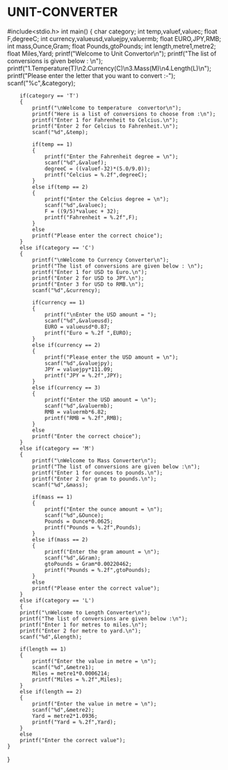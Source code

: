 # UNIT-CONVERTER
#include<stdio.h>
int main()
{
	char category;
	int temp,valuef,valuec;
	float F,degreeC;
	int currency,valueusd,valuejpy,valuermb;
	float EURO,JPY,RMB;
	int mass,Ounce,Gram;
	float Pounds,gtoPounds;
	int length,metre1,metre2;
	float Miles,Yard;
		printf("Welcome to Unit Convertor\n");
		printf("The list of conversions is given below : \n");
		printf("1.Temperature(T)\n2.Currency(C)\n3.Mass(M)\n4.Length(L)\n");
		printf("Please enter the letter that you want to convert :-");
		scanf("%c",&category);
		
		if(category == 'T')
		{
			printf("\nWelcome to temperature  convertor\n");
			printf("Here is a list of conversions to choose from :\n");
			printf("Enter 1 for Fahrenheit to Celcius.\n");
			printf("Enter 2 for Celcius to Fahrenheit.\n");
			scanf("%d",&temp);
			
			if(temp == 1)
			{
				printf("Enter the Fahrenheit degree = \n");
				scanf("%d",&valuef);
				degreeC = ((valuef-32)*(5.0/9.0));
				printf("Celcius = %.2f",degreeC);
			}
			else if(temp == 2)
			{
				printf("Enter the Celcius degree = \n");
				scanf("%d",&valuec);
				F = ((9/5)*valuec + 32);
				printf("Fahrenheit = %.2f",F);
			}
			else
			printf("Please enter the correct choice");
	    }
	    else if(category == 'C')
	    {
	    	printf("\nWelcome to Currency Converter\n");
	    	printf("The list of conversions are given below : \n");
	    	printf("Enter 1 for USD to Euro.\n");
	    	printf("Enter 2 for USD to JPY.\n");
	    	printf("Enter 3 for USD to RMB.\n");
	    	scanf("%d",&currency);
	    	
	    	if(currency == 1)
	    	{
	    		printf("\nEnter the USD amount = ");
	    		scanf("%d",&valueusd);
	    		EURO = valueusd*0.87;
	    		printf("Euro = %.2f ",EURO);
			}
			else if(currency == 2)
			{
				printf("Please enter the USD amount = \n");
				scanf("%d",&valuejpy);
				JPY = valuejpy*111.09;
				printf("JPY = %.2f",JPY);
			}
			else if(currency == 3)
			{
				printf("Enter the USD amount = \n");
				scanf("%d",&valuermb);
				RMB = valuermb*6.82;
				printf("RMB = %.2f",RMB);
			}
			else
			printf("Enter the correct choice");
		}
		else if(category == 'M')
		{
			printf("\nWelcome to Mass Converter\n");
			printf("The list of conversions are given below :\n");
			printf("Enter 1 for ounces to pounds.\n");
			printf("Enter 2 for gram to pounds.\n");
			scanf("%d",&mass);
			
			if(mass == 1)
			{
				printf("Enter the ounce amount = \n");
				scanf("%d",&Ounce);
				Pounds = Ounce*0.0625;
				printf("Pounds = %.2f",Pounds);
			}
			else if(mass == 2)
			{
				printf("Enter the gram amount = \n");
				scanf("%d",&Gram);
				gtoPounds = Gram*0.00220462;
				printf("Pounds = %.2f",gtoPounds);
			}
			else
			printf("Please enter the correct value");
		}
		else if(category == 'L')
		{
		printf("\nWelcome to Length Converter\n");
		printf("The list of conversions are given below :\n");
		printf("Enter 1 for metres to miles.\n");
		printf("Enter 2 for metre to yard.\n");
		scanf("%d",&length);
		
		if(length == 1)
		{
			printf("Enter the value in metre = \n");
			scanf("%d",&metre1);
			Miles = metre1*0.0006214;
			printf("Miles = %.2f",Miles);
		}
		else if(length == 2)
		{
			printf("Enter the value in metre = \n");
			scanf("%d",&metre2);
			Yard = metre2*1.0936;
			printf("Yard = %.2f",Yard);
		}
		else
		printf("Enter the correct value");
    }
}
